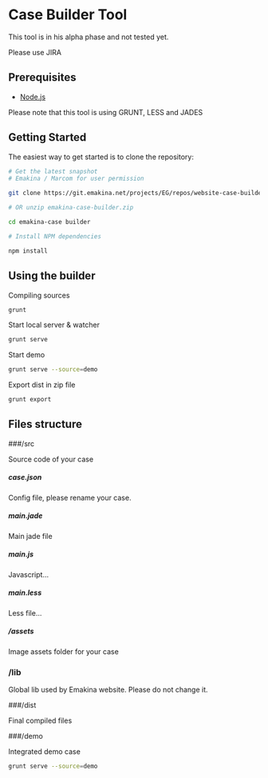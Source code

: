 Case Builder Tool
=================


This tool is in his alpha phase and not tested yet.

Please use JIRA 

Prerequisites
-------------

- [Node.js](http://nodejs.org)

Please note that this tool is using GRUNT, LESS and JADES

Getting Started
---------------

The easiest way to get started is to clone the repository:

```bash
# Get the latest snapshot
# Emakina / Marcom for user permission

git clone https://git.emakina.net/projects/EG/repos/website-case-builder emakina-case-builder

# OR unzip emakina-case-builder.zip

cd emakina-case builder

# Install NPM dependencies

npm install
```

Using the builder
-----------------

Compiling sources

```bash
grunt
```

Start local server & watcher

```bash
grunt serve
```

Start demo 

```bash
grunt serve --source=demo
```

Export dist in zip file

```bash
grunt export
```


Files structure
-----------------

###/src 

Source code of your case

##### case.json

Config file, please rename your case.

##### main.jade
Main jade file

##### main.js
Javascript...

##### main.less
Less file...

##### /assets
Image assets folder for your case


### /lib

Global lib used by Emakina website.
Please do not change it.

###/dist

Final compiled files


###/demo

Integrated demo case

```bash
grunt serve --source=demo
```


